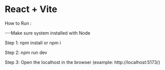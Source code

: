 # React + Vite

How to Run :

---Make sure system installed with Node

Step 1: npm install or npm i

Step 2: npm run dev

Step 3: Open the localhost in the browser (example: http://localhost:5173/)